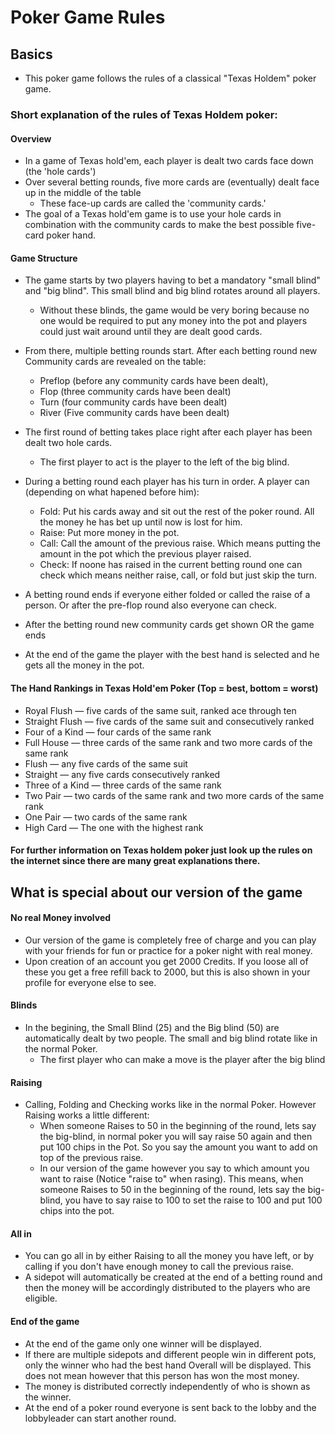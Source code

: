 # Poker Game Rules
##  Basics
- This poker game follows the rules of a classical "Texas Holdem" poker game.

### Short explanation of the rules of Texas Holdem poker:
#### Overview
- In a game of Texas hold'em, each player is dealt two cards face down (the 'hole cards')
 - Over several betting rounds, five more cards are (eventually) dealt face up in the middle of the table
    - These face-up cards are called the 'community cards.'  
- The goal of a Texas hold'em game is to use your hole cards in combination with the community cards to make the best possible five-card poker hand.


#### Game Structure
 - The game starts by two players having to bet a mandatory "small blind" and "big blind". This small blind and big blind rotates around all players.
    - Without these blinds, the game would be very boring because no one would be required to put any money into the pot and players could just wait around until they are dealt good cards.

 - From there, multiple betting rounds start. After each betting round new Community cards are revealed on the table: 
    - Preflop (before any community cards have been dealt),
    - Flop (three community cards have been dealt) 
    - Turn (four community cards have been dealt)
    - River (Five community cards have been dealt)

- The first round of betting takes place right after each player has been dealt two hole cards.
    - The first player to act is the player to the left of the big blind.
- During a betting round each player has his turn in order. A player can (depending on what hapened before him):
    - Fold: Put his cards away and sit out the rest of the poker round. All the money he has bet up until now is lost for him.
    - Raise: Put more money in the pot.
    - Call: Call the amount of the previous raise. Which means putting the amount in the pot which the previous player raised.
    - Check: If noone has raised in the current betting round one can check which means neither raise, call, or fold but just skip the turn.

-  A betting round ends if everyone either folded or called the raise of a person. Or after the pre-flop round also everyone can check.
- After the betting round new community cards get shown OR the game ends
- At the end of the game the player with the best hand is selected and he gets all the money in the pot.

#### The Hand Rankings in Texas Hold'em Poker (Top = best, bottom = worst)
- Royal Flush — five cards of the same suit, ranked ace through ten
- Straight Flush — five cards of the same suit and consecutively ranked
- Four of a Kind — four cards of the same rank
- Full House — three cards of the same rank and two more cards of the same rank
- Flush — any five cards of the same suit
- Straight — any five cards consecutively ranked
- Three of a Kind — three cards of the same rank
- Two Pair — two cards of the same rank and two more cards of the same rank
- One Pair — two cards of the same rank
- High Card — The one with the highest rank

#### For further information on Texas holdem poker just look up the rules on the internet since there are many great explanations there.

## What is special about our version of the game

#### No real Money involved
- Our version of the game is completely free of charge and you can play with your friends for fun or practice for a poker night with real money.
- Upon creation of an account you get 2000 Credits. If you loose all of these you get a free refill back to 2000, but this is also shown in your profile for everyone else to see.

#### Blinds
- In the begining, the Small Blind (25) and the Big blind (50) are automatically dealt by two people. The small and big blind rotate like in the normal Poker.
    - The first player who can make a move is the player after the big blind

#### Raising
- Calling, Folding and Checking works like in the normal Poker. However Raising works a little different:
    - When someone Raises to 50 in the beginning of the round, lets say the big-blind, in normal poker you will say raise 50 again and then put 100 chips in the Pot. So you say the amount you want to add on top of the previous raise.
    - In our version of the game however you say to which amount you want to raise (Notice "raise to" when rasing). This means, when someone Raises to 50 in the beginning of the round, lets say the big-blind, you have to say raise to 100 to set the raise to 100 and put 100 chips into the pot.

#### All in
 - You can go all in by either Raising to all the money you have left, or by calling if you don't have enough money to call the previous raise.
 - A sidepot will automatically be created at the end of a betting round and then the money will be accordingly distributed to the players who are eligible.

#### End of the game
- At the end of the game only one winner will be displayed. 
- If there are multiple sidepots and different people win in different pots, only the winner who had the best hand Overall will be displayed. This does not mean however that this person has won the most money.
- The money is distributed correctly independently of who is shown as the winner.
- At the end of a poker round everyone is sent back to the lobby and the lobbyleader can start another round.
